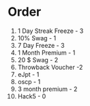 # Order

1. 1 Day Streak Freeze  - 3
2. 10% Swag - 1
3. 7 Day Freeze - 3 
4. 1 Month Premium - 1
5. 20 $ Swag - 2
6. Throwback Voucher -2 
7. eJpt - 1
8. oscp - 1
9. 3 month premium - 2
10. Hack5 - 0



